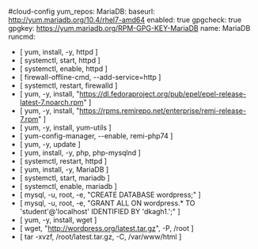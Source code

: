 #cloud-config
yum_repos:
  MariaDB:
    baseurl: http://yum.mariadb.org/10.4/rhel7-amd64
    enabled: true
    gpgcheck: true
    gpgkey: https://yum.mariadb.org/RPM-GPG-KEY-MariaDB
    name: MariaDB
runcmd:
 - [ yum, install, -y, httpd ]
 - [ systemctl, start, httpd ]
 - [ systemctl, enable, httpd ]
 - [ firewall-offline-cmd, --add-service=http ]
 - [ systemctl, restart, firewalld ]
 - [ yum, -y, install, "https://dl.fedoraproject.org/pub/epel/epel-release-latest-7.noarch.rpm" ]
 - [ yum, -y, install, "https://rpms.remirepo.net/enterprise/remi-release-7.rpm" ]
 - [ yum, -y, install, yum-utils ]
 - [ yum-config-manager, --enable, remi-php74 ]
 - [ yum, -y, update ]
 - [ yum, install, -y, php, php-mysqlnd ]
 - [ systemctl, restart, httpd ]
 - [ yum, install, -y, MariaDB ]
 - [ systemctl, start, mariadb ]
 - [ systemctl, enable, mariadb ]
 - [ mysql, -u, root, -e, "CREATE DATABASE wordpress;" ]
 - [ mysql, -u, root, -e, "GRANT ALL ON wordpress.* TO 'student'@'localhost' IDENTIFIED BY 'dkagh1.';" ]
 - [ yum, -y, install, wget ]
 - [ wget, "http://wordpress.org/latest.tar.gz", -P, /root ]
 - [ tar -xvzf, /root/latest.tar.gz, -C, /var/www/html ]
